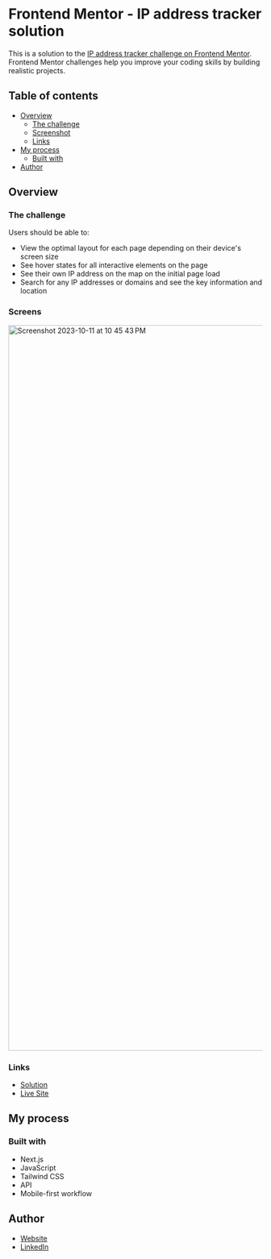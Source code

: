 # Frontend Mentor - IP address tracker solution

This is a solution to the [IP address tracker challenge on Frontend Mentor](https://www.frontendmentor.io/challenges/ip-address-tracker-I8-0yYAH0). Frontend Mentor challenges help you improve your coding skills by building realistic projects. 

## Table of contents

- [Overview](#overview)
  - [The challenge](#the-challenge)
  - [Screenshot](#screenshot)
  - [Links](#links)
- [My process](#my-process)
  - [Built with](#built-with)
- [Author](#author)

## Overview

### The challenge

Users should be able to:

- View the optimal layout for each page depending on their device's screen size
- See hover states for all interactive elements on the page
- See their own IP address on the map on the initial page load
- Search for any IP addresses or domains and see the key information and location

### Screens
<img width="1440" alt="Screenshot 2023-10-11 at 10 45 43 PM" src="https://github.com/dev-rome/IP-Address-Tracker/assets/84602714/f7e43eda-b688-4ef0-8350-fcb893cceb1a">

### Links

- [Solution](https://www.frontendmentor.io/solutions/ip-address-tracker-using-nextjs-tailwind-css-leaflet-ip-geo-api-Ze4AjzvCPP)
- [Live Site](https://ip-address-tracker-inky-ten.vercel.app/)

## My process

### Built with

- Next.js
- JavaScript
- Tailwind CSS
- API
- Mobile-first workflow

## Author

- [Website](https://jeromehaynes.com/)
- [LinkedIn](https://www.linkedin.com/in/jerome-haynes/)

